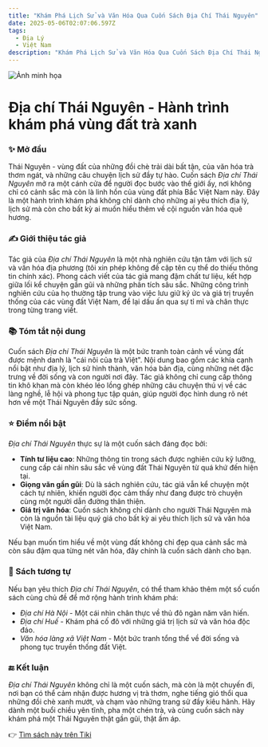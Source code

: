 ```yaml
---
title: "Khám Phá Lịch Sử và Văn Hóa Qua Cuốn Sách Địa Chí Thái Nguyên"
date: 2025-05-06T02:07:06.597Z
tags:
  - Địa Lý
  - Việt Nam
description: "Khám Phá Lịch Sử và Văn Hóa Qua Cuốn Sách Địa Chí Thái Nguyên"
---
```


![Ảnh minh họa](https://external-content.duckduckgo.com/iu/?u=http%3A%2F%2Fcdn.tgdd.vn%2FFiles%2F2021%2F06%2F24%2F1362989%2Ftop-16-dia-diem-du-lich-thai-nguyen-dep-thu-hut-khach-202305091631037855.jpg&f=1&nofb=1&ipt=5a1280c4a1e7cd0b02c31e61364643f0b68dc425a92957303498cdcac63c3112) 

 # Địa chí Thái Nguyên - Hành trình khám phá vùng đất trà xanh

### ✨ Mở đầu  
Thái Nguyên - vùng đất của những đồi chè trải dài bất tận, của văn hóa trà thơm ngát, và những câu chuyện lịch sử đầy tự hào. Cuốn sách *Địa chí Thái Nguyên* mở ra một cánh cửa để người đọc bước vào thế giới ấy, nơi không chỉ có cảnh sắc mà còn là linh hồn của vùng đất phía Bắc Việt Nam này. Đây là một hành trình khám phá không chỉ dành cho những ai yêu thích địa lý, lịch sử mà còn cho bất kỳ ai muốn hiểu thêm về cội nguồn văn hóa quê hương.

### ✍️ Giới thiệu tác giả  
Tác giả của *Địa chí Thái Nguyên* là một nhà nghiên cứu tận tâm với lịch sử và văn hóa địa phương (tôi xin phép không đề cập tên cụ thể do thiếu thông tin chính xác). Phong cách viết của tác giả mang đậm chất tư liệu, kết hợp giữa lối kể chuyện gần gũi và những phân tích sâu sắc. Những công trình nghiên cứu của họ thường tập trung vào việc lưu giữ ký ức và giá trị truyền thống của các vùng đất Việt Nam, để lại dấu ấn qua sự tỉ mỉ và chân thực trong từng trang viết.

### 📚 Tóm tắt nội dung  
Cuốn sách *Địa chí Thái Nguyên* là một bức tranh toàn cảnh về vùng đất được mệnh danh là "cái nôi của trà Việt". Nội dung bao gồm các khía cạnh nổi bật như địa lý, lịch sử hình thành, văn hóa bản địa, cùng những nét đặc trưng về đời sống và con người nơi đây. Tác giả không chỉ cung cấp thông tin khô khan mà còn khéo léo lồng ghép những câu chuyện thú vị về các làng nghề, lễ hội và phong tục tập quán, giúp người đọc hình dung rõ nét hơn về một Thái Nguyên đầy sức sống.

### ⭐ Điểm nổi bật  
*Địa chí Thái Nguyên* thực sự là một cuốn sách đáng đọc bởi:  
- **Tính tư liệu cao**: Những thông tin trong sách được nghiên cứu kỹ lưỡng, cung cấp cái nhìn sâu sắc về vùng đất Thái Nguyên từ quá khứ đến hiện tại.  
- **Giọng văn gần gũi**: Dù là sách nghiên cứu, tác giả vẫn kể chuyện một cách tự nhiên, khiến người đọc cảm thấy như đang được trò chuyện cùng một người dẫn đường thân thiện.  
- **Giá trị văn hóa**: Cuốn sách không chỉ dành cho người Thái Nguyên mà còn là nguồn tài liệu quý giá cho bất kỳ ai yêu thích lịch sử và văn hóa Việt Nam.  

Nếu bạn muốn tìm hiểu về một vùng đất không chỉ đẹp qua cảnh sắc mà còn sâu đậm qua từng nét văn hóa, đây chính là cuốn sách dành cho bạn.

### 📖 Sách tương tự  
Nếu bạn yêu thích *Địa chí Thái Nguyên*, có thể tham khảo thêm một số cuốn sách cùng chủ đề để mở rộng hành trình khám phá:  
- *Địa chí Hà Nội* - Một cái nhìn chân thực về thủ đô ngàn năm văn hiến.  
- *Địa chí Huế* - Khám phá cố đô với những giá trị lịch sử và văn hóa độc đáo.  
- *Văn hóa làng xã Việt Nam* - Một bức tranh tổng thể về đời sống và phong tục truyền thống đất Việt.

### 🔚 Kết luận  
*Địa chí Thái Nguyên* không chỉ là một cuốn sách, mà còn là một chuyến đi, nơi bạn có thể cảm nhận được hương vị trà thơm, nghe tiếng gió thổi qua những đồi chè xanh mướt, và chạm vào những trang sử đầy kiêu hãnh. Hãy dành một buổi chiều yên tĩnh, pha một chén trà, và cùng cuốn sách này khám phá một Thái Nguyên thật gần gũi, thật ấm áp.

👉 [Tìm sách này trên Tiki](https://tiki.vn/search?q=%C4%90%E1%BB%8Ba%20ch%C3%AD%20Th%C3%A1i%20Nguy%C3%AAn)

